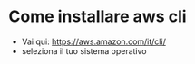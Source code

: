 # Come installare aws cli
- Vai qui: https://aws.amazon.com/it/cli/
- seleziona il tuo sistema operativo
